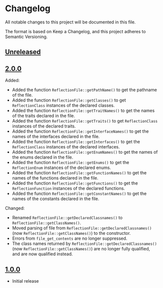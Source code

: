 # Changelog

All notable changes to this project will be documented in this file.

The format is based on Keep a Changelog, and this project adheres to Semantic
Versioning.

## [Unreleased]

## [2.0.0]

Added:
* Added the function `ReflectionFile::getPathName()` to get the pathname of the
  file.
* Added the function `ReflectionFile::getClasses()` to get `ReflectionClass`
  instances of the declared classes.
* Added the function `ReflectionFile::getTraitNames()` to get the names of the
  traits declared in the file.
* Added the function `ReflectionFile::getTraits()` to get `ReflectionClass`
  instances of the declared traits.
* Added the function `ReflectionFile::getInterfaceNames()` to get the names of
  the interfaces declared in the file.
* Added the function `ReflectionFile::getInterfaces()` to get the `ReflectionClass`
  instances of the declared interfaces.
* Added the function `ReflectionFile::getEnumNames()` to get the names of the
  enums declared in the file.
* Added the function `ReflectionFile::getEnums()` to get the `ReflectionEnum`
  instances of the declared enums.
* Added the function `ReflectionFile::getFunctionNames()` to get the names of the
  functions declared in the file.
* Added the function `ReflectionFile::getFunctions()` to get the
  `ReflectionFunction` instances of the declared functions.
* Added the function `ReflectionFile::getConstantNames()` to get the names of the
  constants declared in the file.

Changed:
* Renamed `ReflectionFile::getDeclaredClassnames()` to
  `ReflectionFile::getClassNames()`.
* Moved parsing of file from `ReflectionFile::getDeclaredClassnames()` (now
  `ReflectionFile::getClassNames()`) to the constructor.
* Errors from `file_get_contents` are no longer suppressed.
* The class names returned by `ReflectionFile::getDeclaredClassnames()` (now
  `ReflectionFile::getClassNames()`) are no longer fully qualified, and are
  now qualified instead.

## [1.0.0]

* Initial release

[unreleased]: https://github.com/marijnvanwezel/reflection-file/compare/v2.0.0...HEAD
[2.0.0]: https://github.com/marijnvanwezel/reflection-file/releases/tag/v2.0.0
[1.0.0]: https://github.com/marijnvanwezel/reflection-file/releases/tag/v1.0.0

